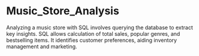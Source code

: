 # Music_Store_Analysis
Analyzing a music store with SQL involves querying the database to extract key insights. SQL allows calculation of total sales, popular genres, and bestselling items. It identifies customer preferences, aiding inventory management and marketing. 
